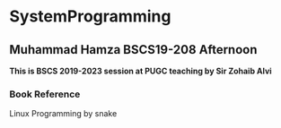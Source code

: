 # SystemProgramming
## Muhammad Hamza BSCS19-208 Afternoon
**This is BSCS 2019-2023 session at PUGC teaching by Sir Zohaib Alvi**
### Book Reference 
   Linux Programming by snake
